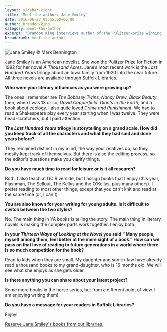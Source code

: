 ```yaml
---
layout: sidebar-right
title: 'Meet the author: Jane Smiley'
date: 2016-06-27 09:55:00+00:00
author: brandon-king
category: meet-the-author
excerpt: "Brandon King interviews author of the Pulitzer-prize winning book <cite>A Thousand Acres</cite>."
breadcrumb: meet-the-author
---
```

![Jane Smiley © Mark Bennington](/images/featured/featured-jane-smiley.jpg)

Jane Smiley is an American novelist. She won the Pulitzer Prize for Fiction in 1992 for her novel <cite>A Thousand Acres</cite>. Jane’s most recent work is the <cite>Last Hundred Years</cite> trilogy about an Iowa family from 1920 into the near future. All three novels are available through Suffolk Libraries.

**Who were your literary influences as you were growing up?**

The ones I remember are <cite>The Bobbsey Twins</cite>, <cite>Nancy Drew</cite>, <cite>Black Beauty</cite>, then, when I was 13 or so, <cite>David Copperfield</cite>, <cite>Giants in the Earth</cite>, and a book about ecology. I also quite loved <cite>Crime and Punishment</cite>. We had to read a Shakespeare play every year starting when I was twelve. They were head-scratchers, but I paid attention.

**The <cite>Last Hundred Years</cite> trilogy is storytelling on a grand scale. How did you keep track of all the characters and what they had said and done years before?**

They remained distinct in my mind, the way your relatives do, so they mostly kept track of themselves. But there is also the editing process, so the editor's questions make you clarify things.

**Do you have much time to read for leisure or is it all research?**

Both. I also teach at UC Riverside, but I assign books that I enjoy (this year, Flashman, The Sellout, The Kellys and the O'Kellys, plus many others). I prefer reading to most other things, except that you can't knit and read at the same time (or, I can't)

**You are also known for your writing for young adults. Is it difficult to switch between the two styles?**

No. The main thing in YA books is telling the story. The main thing in literary novels is making the complex parts work together. I enjoy both.

**In your <cite>Thirteen Ways of Looking at the Novel</cite> you said “ Many people, myself among them, feel better at the mere sight of a book.” How can we pass on that love of reading to future generations in a world where there is so much competition for the book?**

Read to kids when they are small. My daughter and son-in-law have already read a thousand books to my grand-daughter, who is 16 months old. We will see what she enjoys as she gets older.

**Is there anything you can share about your latest project?**

Some more books in the horse series, but from a different point of view. I am enjoying writing them!

**Do you have a message for your readers in Suffolk Libraries?**

Enjoy!

[Reserve Jane Smiley's books from our libraries.](https://suffolk.spydus.co.uk/cgi-bin/spydus.exe/ENQ/OPAC/BIBENQ/1669152?QRY=CAUBIB%3C%20IRN(21498783)&QRYTEXT=Smiley%2C%20Jane%2C%20author)

